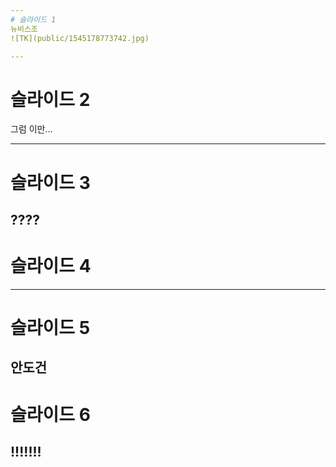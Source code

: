 ```yaml
---
# 슬라이드 1
뉴비스조 
![TK](public/1545178773742.jpg)

---
```

# 슬라이드 2
그럼 이만...

---
# 슬라이드 3

????
---
# 슬라이드 4


---
# 슬라이드 5

안도건
---

# 슬라이드 6

!!!!!!!
---
